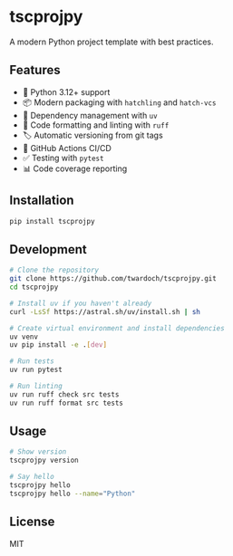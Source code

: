 # tscprojpy

A modern Python project template with best practices.

## Features

- 🐍 Python 3.12+ support
- 📦 Modern packaging with `hatchling` and `hatch-vcs`
- 🔧 Dependency management with `uv`
- 🎨 Code formatting and linting with `ruff`
- 🏷️ Automatic versioning from git tags
- 🚀 GitHub Actions CI/CD
- ✅ Testing with `pytest`
- 📊 Code coverage reporting

## Installation

```bash
pip install tscprojpy
```

## Development

```bash
# Clone the repository
git clone https://github.com/twardoch/tscprojpy.git
cd tscprojpy

# Install uv if you haven't already
curl -LsSf https://astral.sh/uv/install.sh | sh

# Create virtual environment and install dependencies
uv venv
uv pip install -e .[dev]

# Run tests
uv run pytest

# Run linting
uv run ruff check src tests
uv run ruff format src tests
```

## Usage

```bash
# Show version
tscprojpy version

# Say hello
tscprojpy hello
tscprojpy hello --name="Python"
```

## License

MIT